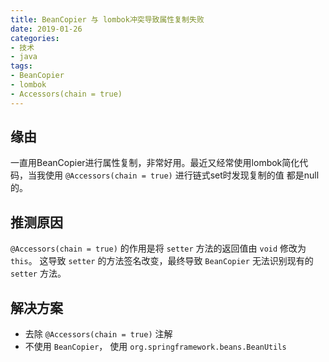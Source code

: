 ```yaml
---
title: BeanCopier 与 lombok冲突导致属性复制失败
date: 2019-01-26
categories:
- 技术
- java
tags:
- BeanCopier
- lombok
- Accessors(chain = true)
---
```


## 缘由
一直用BeanCopier进行属性复制，非常好用。最近又经常使用lombok简化代码，当我使用 `@Accessors(chain = true)` 进行链式set时发现复制的值
都是null的。

## 推测原因
`@Accessors(chain = true)` 的作用是将 `setter` 方法的返回值由 `void` 修改为 `this`。 这导致 `setter` 的方法签名改变，最终导致
 `BeanCopier` 无法识别现有的 `setter` 方法。
 
 ## 解决方案
 
 - 去除 `@Accessors(chain = true)` 注解
 - 不使用 `BeanCopier`， 使用 `org.springframework.beans.BeanUtils`

